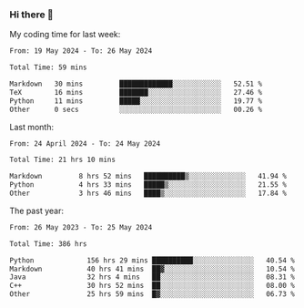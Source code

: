 ### Hi there 👋

My coding time for last week:

<!--START_SECTION:week-->

```txt
From: 19 May 2024 - To: 26 May 2024

Total Time: 59 mins

Markdown   30 mins         █████████████░░░░░░░░░░░░   52.51 %
TeX        16 mins         ███████░░░░░░░░░░░░░░░░░░   27.46 %
Python     11 mins         █████░░░░░░░░░░░░░░░░░░░░   19.77 %
Other      0 secs          ░░░░░░░░░░░░░░░░░░░░░░░░░   00.26 %
```

<!--END_SECTION:week-->

Last month:

<!--START_SECTION:month-->

```txt
From: 24 April 2024 - To: 24 May 2024

Total Time: 21 hrs 10 mins

Markdown         8 hrs 52 mins   ██████████▒░░░░░░░░░░░░░░   41.94 %
Python           4 hrs 33 mins   █████▒░░░░░░░░░░░░░░░░░░░   21.55 %
Other            3 hrs 46 mins   ████▒░░░░░░░░░░░░░░░░░░░░   17.84 %
```

<!--END_SECTION:month-->

The past year:

<!--START_SECTION:year-->

```txt
From: 26 May 2023 - To: 25 May 2024

Total Time: 386 hrs

Python             156 hrs 29 mins ██████████░░░░░░░░░░░░░░░   40.54 %
Markdown           40 hrs 41 mins  ██▓░░░░░░░░░░░░░░░░░░░░░░   10.54 %
Java               32 hrs 4 mins   ██░░░░░░░░░░░░░░░░░░░░░░░   08.31 %
C++                30 hrs 52 mins  ██░░░░░░░░░░░░░░░░░░░░░░░   08.00 %
Other              25 hrs 59 mins  █▓░░░░░░░░░░░░░░░░░░░░░░░   06.73 %
```

<!--END_SECTION:year-->

